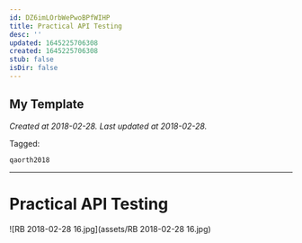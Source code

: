 ```yaml
---
id: DZ6imLOrbWePwoBPfWIHP
title: Practical API Testing
desc: ''
updated: 1645225706308
created: 1645225706308
stub: false
isDir: false
---
```

My Template
---

_Created at 2018-02-28._
_Last updated at 2018-02-28._



Tagged: 
```
qaorth2018
```


---

# Practical API Testing


![RB 2018-02-28 16.jpg](assets/RB 2018-02-28 16.jpg)

